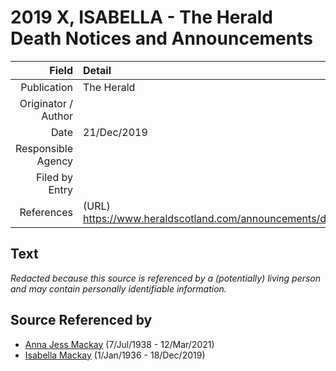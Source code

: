 ﻿---
layout: page
permalink: /sources/s62764866
---

# 2019 X, ISABELLA - The Herald Death Notices and Announcements

Field | Detail
---:|:---
Publication | The Herald
Originator / Author | 
Date | 21/Dec/2019
Responsible Agency | 
Filed by Entry | 
References | (URL) https://www.heraldscotland.com/announcements/deaths/deaths/18116490.Isabella_Gilchrist/

## Text

_Redacted because this source is referenced by a (potentially) living person and may contain personally identifiable information._

## Source Referenced by

* [Anna Jess Mackay](../people/@41265374@-anna-jess-mackay-b1938-7-7-d2021-3-12.md) (7/Jul/1938 - 12/Mar/2021)
* [Isabella Mackay](../people/@25303611@-isabella-mackay-b1936-1-1-d2019-12-18.md) (1/Jan/1936 - 18/Dec/2019)
